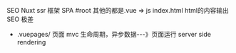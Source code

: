 SEO Nuxt ssr 框架
SPA #root 其他的都是.vue => js
index.html  html的内容输出 SEO 极差

- .vuepages/ 页面
  mvc
  生命周期，异步数据---》页面运行 server  side  rendering